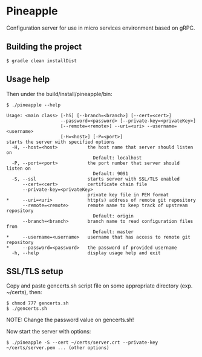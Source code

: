 # Pineapple

Configuration server for use in micro services environment based on gRPC.

## Building the project
```
$ gradle clean installDist
```

## Usage help
Then under the build/install/pineapple/bin:
```
$ ./pineapple --help
```

```
Usage: <main class> [-hS] [--branch=<branch>] [--cert=<cert>]
                    --password=<password> [--private-key=<privateKey>]
                    [--remote=<remote>] --uri=<uri> --username=<username>
                    [-H=<host>] [-P=<port>]
starts the server with specified options
  -H, --host=<host>           the host name that server should listen on
                                Default: localhost
  -P, --port=<port>           the port number that server should listen on
                                Default: 9091
  -S, --ssl                   starts server with SSL/TLS enabled
      --cert=<cert>           certificate chain file
      --private-key=<privateKey>
                              private key file in PEM format
*     --uri=<uri>             http(s) address of remote git repository
      --remote=<remote>       remote name to keep track of upstream repository
                                Default: origin
      --branch=<branch>       branch name to read configuration files from
                                Default: master
*     --username=<username>   username that has access to remote git repository
*     --password=<password>   the password of provided username
  -h, --help                  display usage help and exit
```

## SSL/TLS setup
Copy and paste gencerts.sh script file on some appropriate directory (exp. ~/certs), then:
```
$ chmod 777 gencerts.sh
$ ./gencerts.sh
```
NOTE: Change the password value on gencerts.sh!

Now start the server with options:
```
$ ./pineapple -S --cert ~/certs/server.crt --private-key ~/certs/server.pem ... (other options)
```

